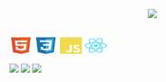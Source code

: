 
<p align="center">
 <img src="https://readme-typing-svg.herokuapp.com?size=30&color=ffff00&lines=Bienvenido+a+mi+portafolio.%7C">
</p>
<div style="display: inline_block"><br>
<img title="Html5" align="center" alt="Rafa-HTML" height="30" width="40" src="https://raw.githubusercontent.com/devicons/devicon/master/icons/html5/html5-original.svg">
<img title="CSS3"align="center" alt="Rafa-CSS" height="30" width="40" src="https://raw.githubusercontent.com/devicons/devicon/master/icons/css3/css3-original.svg">
<img title="Javascript"align="center" alt="Rafa-Js" height="30" width="40" src="https://raw.githubusercontent.com/devicons/devicon/master/icons/javascript/javascript-plain.svg">
<img title="React.js"align="center" alt="Rafa-React" height="30" width="40" src="https://raw.githubusercontent.com/devicons/devicon/master/icons/react/react-original.svg">
</div>
<div> <br/>
<a href="https://instagram.com/PedroAbrilPE/" target="_blank"><img src="https://img.shields.io/badge/-Instagram-%23E4405F?style=for-the-badge&logo=instagram&logoColor=white" target="_blank"></a>
<a href = "mailto:paredesabrilpedroeli@gmail.com"><img src="https://img.shields.io/badge/-Gmail-%23333?style=for-the-badge&logo=gmail&logoColor=white" target="_blank"></a>
<a href="https://www.linkedin.com/in/pedro-eli-paredes-abril-760111231/" target="_blank"><img src="https://img.shields.io/badge/-LinkedIn-%230077B5?style=for-the-badge&logo=linkedin&logoColor=white" target="_blank"></a>


</div>

